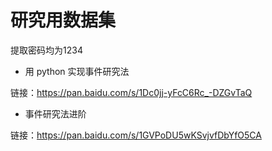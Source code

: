 # 研究用数据集

提取密码均为1234

- 用 python 实现事件研究法

链接：https://pan.baidu.com/s/1Dc0jj-yFcC6Rc_-DZGvTaQ 

- 事件研究法进阶

链接：https://pan.baidu.com/s/1GVPoDU5wKSvjvfDbYfO5CA 

